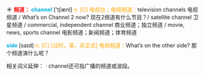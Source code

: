 ☀ <font color="red">**频道：**</font>
<font color="sky blue">**channel**</font> ['tʃænl] 
<font color="orange">n. [C] 电视台；电视频道：</font>television channels 电视频道 / What’s on Channel 2 now? 现在2频道有什么节目？/ satellite channel 卫星频道 / commercial, independent channel 商业频道；独立频道 / movie, news, sports channel 电影频道；新闻频道；体育频道

<font color="sky blue">**side**</font> [saɪd] 
<font color="orange">n. [C] [过时，英，非正式] 电视频道：</font>What’s on the other side? 那个频道演什么呢？

相关词义延伸：
· channel还可指广播的频道或波段。
